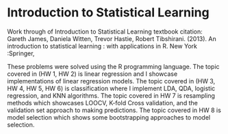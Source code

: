 # Introduction to Statistical Learning
Work through of Introduction to Statistical Learning textbook
citation: Gareth James, Daniela Witten, Trevor Hastie, Robert Tibshirani. (2013). An introduction to statistical learning : with applications in R. New York :Springer,

These problems were solved using the R programming language. The topic covered in (HW 1, HW 2) is linear regression and I showcase implementations of linear regression models. The topic covered in (HW 3, HW 4, HW 5, HW 6) is classification where I implement LDA, QDA, logistic regression, and KNN algorithms. The topic covered in HW 7 is resampling methods  which showcases LOOCV, K-fold Cross validation, and the validation set approach to making predictions. The topic covered in HW 8 is model selection which shows some bootstrapping approaches to model selection.
